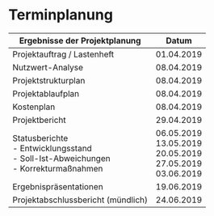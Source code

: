 
# Terminplanung

| Ergebnisse der Projektplanung      | Datum      |
|------------------------------------|------------|
| Projektauftrag / Lastenheft        | 01.04.2019 |
| Nutzwert-Analyse                   | 08.04.2019 |
| Projektstrukturplan                | 08.04.2019 |
| Projektablaufplan                  | 08.04.2019 |
| Kostenplan                         | 08.04.2019 |
| Projektbericht                     | 29.04.2019 |
| Statusberichte <br> - Entwicklungsstand <br> - Soll-Ist-Abweichungen <br> - Korrekturmaßnahmen | 06.05.2019 <br>13.05.2019 <br>20.05.2019 <br>27.05.2019 <br>03.06.2019 |
| Ergebnispräsentationen             | 19.06.2019 |
| Projektabschlussbericht (mündlich) | 24.06.2019 |
